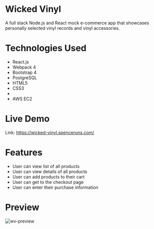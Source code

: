 # Wicked Vinyl
A full stack Node.js and React mock e-commerce app that showcases personally selected vinyl records and vinyl accessories.

# Technologies Used
- React.js
- Webpack 4
- Bootstrap 4
- PostgreSQL
- HTML5
- CSS3
- 
- AWS EC2

# Live Demo
Link: https://wicked-vinyl.spenceruns.com/

# Features
- User can view list of all products
- User can view details of all products
- User can add products to their cart
- User can get to the checkout page
- User can enter their purchase information

# Preview
![wv-preview](https://user-images.githubusercontent.com/51275230/73703655-8568af80-46a5-11ea-8224-64ae11e039f5.gif)
